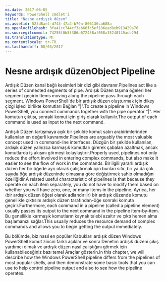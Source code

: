```yaml
---
ms.date: 2017-06-05
keywords: PowerShell cmdlet'i
title: "Nesne ardışık düzen"
ms.assetid: 523d8ae4-d743-47a4-b79a-806130ca688a
ms.openlocfilehash: 3fa41cc744cf3ab66fc5ef186ead8eb919429a76
ms.sourcegitcommit: 74255f0b5f386a072458af058a15240140acb294
ms.translationtype: MT
ms.contentlocale: tr-TR
ms.lasthandoff: 08/03/2017
---
```

# <a name="object-pipeline"></a><span data-ttu-id="b11d1-103">Nesne ardışık düzen</span><span class="sxs-lookup"><span data-stu-id="b11d1-103">Object Pipeline</span></span>
<span data-ttu-id="b11d1-104">Ardışık Düzen kanal bağlı kesimleri bir dizi gibi davranır.</span><span class="sxs-lookup"><span data-stu-id="b11d1-104">Pipelines act like a series of connected segments of pipe.</span></span> <span data-ttu-id="b11d1-105">Ardışık Düzen taşıma öğeleri her segment geçirin.</span><span class="sxs-lookup"><span data-stu-id="b11d1-105">Items moving along the pipeline pass through each segment.</span></span> <span data-ttu-id="b11d1-106">Windows PowerShell'de bir ardışık düzen oluşturmak için dikey çizgi işleci birlikte komutları Bağlan "|".</span><span class="sxs-lookup"><span data-stu-id="b11d1-106">To create a pipeline in Windows PowerShell, you connect commands together with the pipe operator "|".</span></span> <span data-ttu-id="b11d1-107">Her komutun çıktısı, sonraki komut için giriş olarak kullanılır.</span><span class="sxs-lookup"><span data-stu-id="b11d1-107">The output of each command is used as input to the next command.</span></span>

<span data-ttu-id="b11d1-108">Ardışık Düzen tartışmaya açık bir şekilde komut satırı arabirimlerinden kullanılan en değerli kavramıdır.</span><span class="sxs-lookup"><span data-stu-id="b11d1-108">Pipelines are arguably the most valuable concept used in command-line interfaces.</span></span> <span data-ttu-id="b11d1-109">Düzgün bir şekilde kullanılan, ardışık düzen yalnızca karmaşık komutları girerek çabaları azaltmak, ancak komutlarda iş akışını görmeyi kolaylaştırır.</span><span class="sxs-lookup"><span data-stu-id="b11d1-109">Properly used, pipelines not only reduce the effort involved in entering complex commands, but also make it easier to see the flow of work in the commands.</span></span> <span data-ttu-id="b11d1-110">Bir ilgili yararlı ardışık düzen her bir öğede ayrı olarak çalıştırmak için bunları sıfır, bir ya da çok sayıda öğe ardışık düzeninde olmasına göre değiştirmek sahip olmadığını özelliğidir.</span><span class="sxs-lookup"><span data-stu-id="b11d1-110">A related useful characteristic of pipelines is that because they operate on each item separately, you do not have to modify them based on whether you will have zero, one, or many items in the pipeline.</span></span> <span data-ttu-id="b11d1-111">Ayrıca, her (bir ardışık düzen öğesi olarak adlandırılır) bir ardışık düzende komutu genellikle çıktısını ardışık düzen tarafından-öğe sonraki komuta geçirir.</span><span class="sxs-lookup"><span data-stu-id="b11d1-111">Furthermore, each command in a pipeline (called a pipeline element) usually passes its output to the next command in the pipeline item-by-item.</span></span> <span data-ttu-id="b11d1-112">Bu genellikle karmaşık komutların kaynak talebi azaltır ve çıktı hemen alma başlamanızı sağlar.</span><span class="sxs-lookup"><span data-stu-id="b11d1-112">This usually reduces the resource demand of complex commands and allows you to begin getting the output immediately.</span></span>

<span data-ttu-id="b11d1-113">Bu bölümde, biz nasıl en popüler Kabukları ardışık düzen Windows PowerShell komut zinciri farklı açıklar ve sonra Denetim ardışık düzeni çıkış yardımcı olmak ve ardışık düzen nasıl çalıştığını görmek için kullanabileceğiniz bazı temel Araçlar gösterin.</span><span class="sxs-lookup"><span data-stu-id="b11d1-113">In this chapter, we will describe how the Windows PowerShell pipeline differs from the pipelines of most popular shells, and then demonstrate some basic tools that you can use to help control pipeline output and also to see how the pipeline operates.</span></span>

